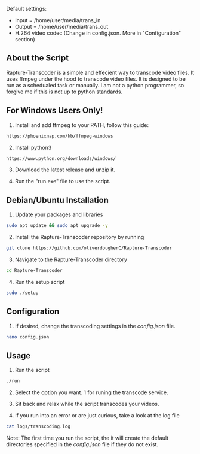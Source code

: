 Default settings:

* Input = /home/user/media/trans_in
* Output = /home/user/media/trans_out
* H.264 video codec (Change in config.json. More in "Configuration" section)

<!-- ABOUT THE SCRIPT -->
## About the Script

Rapture-Transcoder is a simple and effecient way to transcode video files. It uses ffmpeg under the hood to transcode video files. It is designed to be run as a schedualed task or manually. I am not a python programmer, so forgive me if this is not up to python standards.


<!-- PREREQUISITES -->
## For Windows Users Only!


1. Install and add ffmpeg to your PATH, follow this guide:
```sh
https://phoenixnap.com/kb/ffmpeg-windows
```

2. Install python3 
```sh 
https://www.python.org/downloads/windows/
```

3. Download the latest release and unzip it.

4. Run the "run.exe" file to use the script.


<!-- INSTALLATION -->
## Debian/Ubuntu Installation

1. Update your packages and libraries
```sh
sudo apt update && sudo apt upgrade -y
```

2. Install the Rapture-Transcoder repository by running 
```sh
git clone https://github.com/oliverdougherC/Rapture-Transcoder
```

3. Navigate to the Rapture-Transcoder directory
```sh
cd Rapture-Transcoder
```

4. Run the setup script
```sh
sudo ./setup
```


<!-- CONFIGURATION -->
## Configuration

1. If desired, change the transcoding settings in the *config.json* file. 
```sh
nano config.json
```


<!-- USAGE -->
## Usage

1. Run the script
```sh
./run
```

2. Select the option you want. 1 for runing the transcode service.

3. Sit back and relax while the script transcodes your videos.

4. If you run into an error or are just curious, take a look at the log file
```sh
cat logs/transcoding.log
```

Note: The first time you run the script, the it will create the default directories specified in the *config.json* file if they do not exist.



